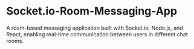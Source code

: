 # Socket.io-Room-Messaging-App
A room-based messaging application built with Socket.io, Node.js, and React, enabling real-time communication between users in different chat rooms.
